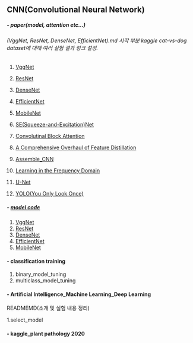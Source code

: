 ## CNN(Convolutional Neural Network)

##### - paper(model, attention etc...)
###### (VggNet, ResNet, DenseNet, EfficientNet).md 시작 부분 kaggle cat-vs-dog dataset에 대해 여러 실험 결과 링크 설정.
1. [VggNet](https://github.com/JeongGyuJun/CNN/blob/master/VGG16.md)
2. [ResNet](https://github.com/JeongGyuJun/CNN/blob/master/ResNet.md)
3. [DenseNet](https://github.com/JeongGyuJun/CNN/blob/master/DenseNet.md)
4. [EfficientNet](https://github.com/JeongGyuJun/CNN/blob/master/EfficientNet.md)
5. [MobileNet](https://github.com/JeongGyuJun/CNN/blob/master/MobileNet.md)
6. [SE(Squeeze-and-Excitation)Net](https://github.com/JeongGyuJun/CNN/blob/master/Squeeze-and-Excitation_Net.md)
7. [Convolutinal Block Attention ](https://github.com/JeongGyuJun/CNN/blob/master/Convolution_block_attention_module.md)
8. [A Comprehensive Overhaul of Feature Distillation](https://github.com/JeongGyuJun/CNN/blob/master/A_Comprehensive_Overhaul%20of_Feature_Distillation.md)

9. [Assemble_CNN](https://github.com/JeongGyuJun/CNN/blob/master/Assembled_CNN.md)
10. [Learning in the Frequency Domain](https://github.com/JeongGyuJun/CNN/blob/master/Learning%20in%20the%20Frequency%20Domain.md)
11. [U-Net](https://github.com/JeongGyuJun/CNN/blob/master/U_Net.md)
12. [YOLO(You Only Look Once)](https://github.com/JeongGyuJun/CNN/blob/master/YOLO.md)

##### - [model code](https://github.com/JeongGyuJun/CNN/tree/master/model_code)
1. [VggNet](https://github.com/JeongGyuJun/CNN/blob/master/model_code/VggNet.ipynb)
2. [ResNet](https://github.com/JeongGyuJun/CNN/blob/master/model_code/ResNet.ipynb)
3. [DenseNet](https://github.com/JeongGyuJun/CNN/blob/master/model_code/DenseNet.ipynb)
4. [EfficientNet](https://github.com/JeongGyuJun/CNN/blob/master/model_code/EFFICIENTNET_B0_7.ipynb)
5. [MobileNet](https://github.com/JeongGyuJun/CNN/blob/master/model_code/MobileNet_V1.ipynb)

#### - classification training
1. binary_model_tuning
2. multiclass_model_tuning

#### - Artificial Intelligence_Machine Learning_Deep Learning
READMEMD(소개 및 실험 내용 정리)

1.select_model

#### - kaggle_plant pathology 2020

